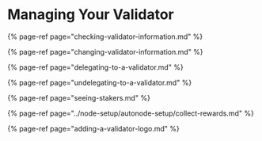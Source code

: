 # Managing Your Validator

{% page-ref page="checking-validator-information.md" %}

{% page-ref page="changing-validator-information.md" %}

{% page-ref page="delegating-to-a-validator.md" %}

{% page-ref page="undelegating-to-a-validator.md" %}

{% page-ref page="seeing-stakers.md" %}

{% page-ref page="../node-setup/autonode-setup/collect-rewards.md" %}

{% page-ref page="adding-a-validator-logo.md" %}




